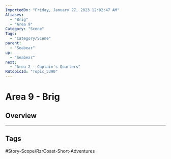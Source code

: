 ```yaml
---
ImportedOn: "Friday, January 27, 2023 12:02:47 AM"
Aliases:
  - "Brig"
  - "Area 9"
Category: "Scene"
Tags:
  - "Category/Scene"
parent:
  - "Seabear"
up:
  - "Seabear"
next:
  - "Area 2 - Captain's Quarters"
RWtopicId: "Topic_5390"
---
```

# Area 9 - Brig
## Overview

---
## Tags
#Story-Scope/RzrCoast-Short-Adventures


